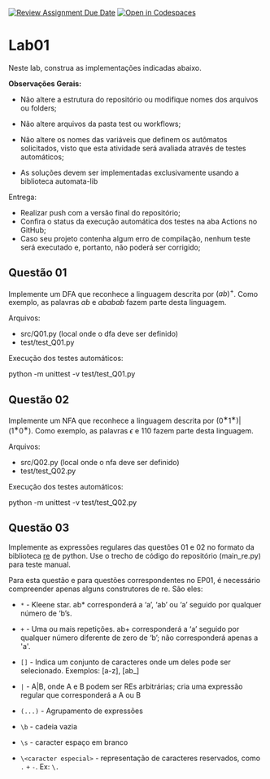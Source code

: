 [![Review Assignment Due Date](https://classroom.github.com/assets/deadline-readme-button-24ddc0f5d75046c5622901739e7c5dd533143b0c8e959d652212380cedb1ea36.svg)](https://classroom.github.com/a/FRA0NLo8)
[![Open in Codespaces](https://classroom.github.com/assets/launch-codespace-7f7980b617ed060a017424585567c406b6ee15c891e84e1186181d67ecf80aa0.svg)](https://classroom.github.com/open-in-codespaces?assignment_repo_id=14113015)
# Lab01

Neste lab, construa as implementações indicadas abaixo.

**Observações Gerais:**

* Não altere a estrutura do repositório ou modifique nomes dos arquivos ou folders;

* Não altere arquivos da pasta test ou workflows;

* Não altere os nomes das variáveis que definem os autômatos solicitados, visto que esta atividade será avaliada através de testes automáticos;

* As soluções devem ser implementadas exclusivamente usando a biblioteca automata-lib

Entrega:

* Realizar push com a versão final do repositório;
* Confira o status da execução automática dos testes na aba Actions no GitHub;
* Caso seu projeto contenha algum erro de compilação, nenhum teste será executado e, portanto, não poderá ser corrigido;

## Questão 01

Implemente um DFA que reconhece a linguagem descrita por $(ab)^+$.
Como exemplo, as palavras $ab$ e $ababab$ fazem parte desta linguagem.

Arquivos: 
* src/Q01.py (local onde o dfa deve ser definido)
* test/test_Q01.py

Execução dos testes automáticos: 

   python -m unittest -v test/test_Q01.py

## Questão 02

Implemente um NFA que reconhece a linguagem descrita por  $(0^∗1^∗)|(1^∗0^∗)$.
Como exemplo, as palavras $\epsilon$ e $110$ fazem parte desta linguagem.

Arquivos: 
* src/Q02.py (local onde o nfa deve ser definido)
* test/test_Q02.py

Execução dos testes automáticos: 

   python -m unittest -v test/test_Q02.py


## Questão 03

Implemente as expressões regulares das questões 01 e 02 no formato da biblioteca [re](https://docs.python.org/3/library/re.html) de python. Use o trecho de código do repositório (main_re.py) para teste manual.

Para esta questão e para questões correspondentes no EP01, é necessário compreender apenas alguns construtores de re. São eles:

* `*` - Kleene star. ab* corresponderá a ‘a’, ‘ab’ ou ‘a’ seguido por qualquer número de ‘b’s.

* `+` - Uma ou mais repetições. ab+ corresponderá a ‘a’ seguido por qualquer número diferente de zero de ‘b’; não corresponderá apenas a 'a'.

* `[]` - Indica um conjunto de caracteres onde um deles pode ser selecionado. Exemplos: [a-z], [ab_]

* `|` - A|B, onde A e B podem ser REs arbitrárias; cria uma expressão regular que corresponderá a A ou B

* `(...)` - Agrupamento de expressões

* `\b` - cadeia vazia

* `\s` - caracter espaço em branco

* `\<caracter especial>` - representação de caracteres reservados, como `.` `+` `-`. Ex: `\.`
